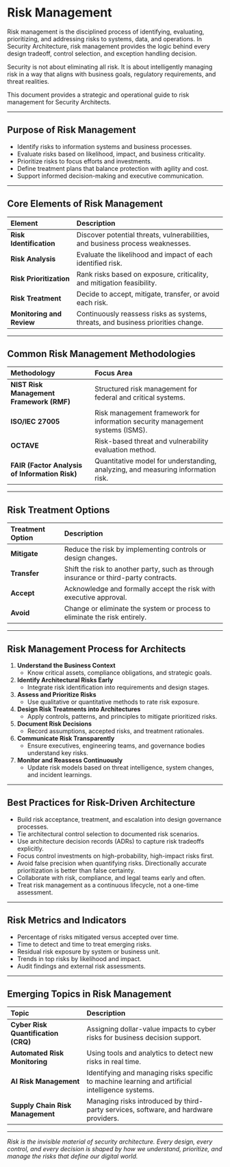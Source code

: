 # Risk Management

Risk management is the disciplined process of identifying, evaluating, prioritizing, and addressing risks to systems, data, and operations. In Security Architecture, risk management provides the logic behind every design tradeoff, control selection, and exception handling decision.

Security is not about eliminating all risk. It is about intelligently managing risk in a way that aligns with business goals, regulatory requirements, and threat realities.

This document provides a strategic and operational guide to risk management for Security Architects.

---

## Purpose of Risk Management

- Identify risks to information systems and business processes.
- Evaluate risks based on likelihood, impact, and business criticality.
- Prioritize risks to focus efforts and investments.
- Define treatment plans that balance protection with agility and cost.
- Support informed decision-making and executive communication.

---

## Core Elements of Risk Management

| Element | Description |
|:--------|:------------|
| **Risk Identification** | Discover potential threats, vulnerabilities, and business process weaknesses. |
| **Risk Analysis** | Evaluate the likelihood and impact of each identified risk. |
| **Risk Prioritization** | Rank risks based on exposure, criticality, and mitigation feasibility. |
| **Risk Treatment** | Decide to accept, mitigate, transfer, or avoid each risk. |
| **Monitoring and Review** | Continuously reassess risks as systems, threats, and business priorities change. |

---

## Common Risk Management Methodologies

| Methodology | Focus Area |
|:------------|:-----------|
| **NIST Risk Management Framework (RMF)** | Structured risk management for federal and critical systems. |
| **ISO/IEC 27005** | Risk management framework for information security management systems (ISMS). |
| **OCTAVE** | Risk-based threat and vulnerability evaluation method. |
| **FAIR (Factor Analysis of Information Risk)** | Quantitative model for understanding, analyzing, and measuring information risk. |

---

## Risk Treatment Options

| Treatment Option | Description |
|:-----------------|:------------|
| **Mitigate** | Reduce the risk by implementing controls or design changes. |
| **Transfer** | Shift the risk to another party, such as through insurance or third-party contracts. |
| **Accept** | Acknowledge and formally accept the risk with executive approval. |
| **Avoid** | Change or eliminate the system or process to eliminate the risk entirely. |

---

## Risk Management Process for Architects

1. **Understand the Business Context**
   - Know critical assets, compliance obligations, and strategic goals.
2. **Identify Architectural Risks Early**
   - Integrate risk identification into requirements and design stages.
3. **Assess and Prioritize Risks**
   - Use qualitative or quantitative methods to rate risk exposure.
4. **Design Risk Treatments into Architectures**
   - Apply controls, patterns, and principles to mitigate prioritized risks.
5. **Document Risk Decisions**
   - Record assumptions, accepted risks, and treatment rationales.
6. **Communicate Risk Transparently**
   - Ensure executives, engineering teams, and governance bodies understand key risks.
7. **Monitor and Reassess Continuously**
   - Update risk models based on threat intelligence, system changes, and incident learnings.

---

## Best Practices for Risk-Driven Architecture

- Build risk acceptance, treatment, and escalation into design governance processes.
- Tie architectural control selection to documented risk scenarios.
- Use architecture decision records (ADRs) to capture risk tradeoffs explicitly.
- Focus control investments on high-probability, high-impact risks first.
- Avoid false precision when quantifying risks. Directionally accurate prioritization is better than false certainty.
- Collaborate with risk, compliance, and legal teams early and often.
- Treat risk management as a continuous lifecycle, not a one-time assessment.

---

## Risk Metrics and Indicators

- Percentage of risks mitigated versus accepted over time.
- Time to detect and time to treat emerging risks.
- Residual risk exposure by system or business unit.
- Trends in top risks by likelihood and impact.
- Audit findings and external risk assessments.

---

## Emerging Topics in Risk Management

| Topic | Description |
|:------|:------------|
| **Cyber Risk Quantification (CRQ)** | Assigning dollar-value impacts to cyber risks for business decision support. |
| **Automated Risk Monitoring** | Using tools and analytics to detect new risks in real time. |
| **AI Risk Management** | Identifying and managing risks specific to machine learning and artificial intelligence systems. |
| **Supply Chain Risk Management** | Managing risks introduced by third-party services, software, and hardware providers. |

---

*Risk is the invisible material of security architecture. Every design, every control, and every decision is shaped by how we understand, prioritize, and manage the risks that define our digital world.*
